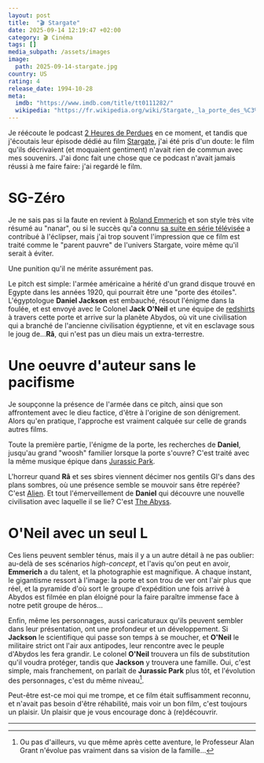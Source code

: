 ```yaml
---
layout: post
title:  "🎬 Stargate"
date: 2025-09-14 12:19:47 +02:00
category: 🎬 Cinéma
tags: []
media_subpath: /assets/images
image:
  path: 2025-09-14-stargate.jpg
country: US
rating: 4
release_date: 1994-10-28
meta:
  imdb: "https://www.imdb.com/title/tt0111282/"
  wikipedia: "https://fr.wikipedia.org/wiki/Stargate,_la_porte_des_%C3%A9toiles"
---
```


Je réécoute le podcast [<i class="fab fa-wikipedia-w"></i> 2 Heures de Perdues](https://fr.wikipedia.org/wiki/2_heures_de_perdues) en ce moment, et tandis que j'écoutais leur épisode dédié au film [Stargate](https://podcast.ausha.co/2-heures-de-perdues/stargate), j'ai été pris d'un doute: le film qu'ils décrivaient (et moquaient gentiment) n'avait rien de commun avec mes souvenirs. J'ai donc fait une chose que ce podcast n'avait jamais réussi à me faire faire: j'ai regardé le film.

# SG-Zéro

Je ne sais pas si la faute en revient à [<i class="fab fa-wikipedia-w"></i> Roland Emmerich](https://fr.wikipedia.org/wiki/Roland_Emmerich) et son style très vite résumé au "nanar", ou si le succès qu'a connu [<i class="fab fa-wikipedia-w"></i> sa suite en série télévisée](https://fr.wikipedia.org/wiki/Stargate_SG-1) a contribué à l'éclipser, mais j'ai trop souvent l'impression que ce film est traité comme le "parent pauvre" de l'univers Stargate, voire même qu'il serait à éviter.

Une punition qu'il ne mérite assurément pas.

Le pitch est simple: l'armée américaine a hérité d'un grand disque trouvé en Egypte dans les années 1920, qui pourrait être une "porte des étoiles". L'égyptologue **Daniel Jackson** est embauché, résout l'énigme dans la foulée, et est envoyé avec le Colonel **Jack O'Neil** et une équipe de [<i class="fab fa-wikipedia-w"></i> redshirts](https://fr.wikipedia.org/wiki/Redshirt_(fiction)) à travers cette porte et arrive sur la planète Abydos, où vit une civilisation qui a branché de l'ancienne civilisation égyptienne, et vit en esclavage sous le joug de...**Râ**, qui n'est pas un dieu mais un extra-terrestre.

# Une oeuvre d'auteur sans le pacifisme

Je soupçonne la présence de l'armée dans ce pitch, ainsi que son affrontement avec le dieu factice, d'être à l'origine de son dénigrement. Alors qu'en pratique, l'approche est vraiment calquée sur celle de grands autres films.

Toute la première partie, l'énigme de la porte, les recherches de **Daniel**, jusqu'au grand "woosh" familier lorsque la porte s'ouvre? C'est traité avec la même musique épique dans [<i class="fab fa-wikipedia-w"></i> Jurassic Park](https://fr.wikipedia.org/wiki/Jurassic_Park).

L'horreur quand **Râ** et ses sbires viennent décimer nos gentils GI's dans des plans sombres, où une présence semble se mouvoir sans être repérée? C'est [<i class="fab fa-wikipedia-w"></i> Alien](https://fr.wikipedia.org/wiki/Alien_(film)). Et tout l'émerveillement de **Daniel** qui découvre une nouvelle civilisation avec laquelle il se lie? C'est [<i class="fab fa-wikipedia-w"></i> The Abyss](https://fr.wikipedia.org/wiki/Abyss_(film)).

# O'Neil avec un seul L

Ces liens peuvent sembler ténus, mais il y a un autre détail à ne pas oublier: au-delà de ses scénarios _high-concept_, et l'avis qu'on peut en avoir, **Emmerich** a du talent, et la photographie est magnifique. A chaque instant, le gigantisme ressort à l'image: la porte et son trou de ver ont l'air plus que réel, et la pyramide d'où sort le groupe d'expédition une fois arrivé à Abydos est filmée en plan éloigné pour la faire paraître immense face à notre petit groupe de héros...

Enfin, même les personnages, aussi caricaturaux qu'ils peuvent sembler dans leur présentation, ont une profondeur et un développement. Si **Jackson** le scientifique qui passe son temps à se moucher, et **O'Neil** le militaire strict ont l'air aux antipodes, leur rencontre avec le peuple d'Abydos les fera grandir. Le colonel **O'Neil** trouvera un fils de substitution qu'il voudra protéger, tandis que **Jackson** y trouvera une famille. Oui, c'est simple, mais franchement, on parlait de **Jurassic Park** plus tôt, et l'évolution des personnages, c'est du même niveau[^1].

Peut-être est-ce moi qui me trompe, et ce film était suffisamment reconnu, et n'avait pas besoin d'être réhabilité, mais voir un bon film, c'est toujours un plaisir. Un plaisir que je vous encourage donc à (re)découvrir.

***
[^1]: Ou pas d'ailleurs, vu que même après cette aventure, le Professeur Alan Grant n'évolue pas vraiment dans sa vision de la famille...